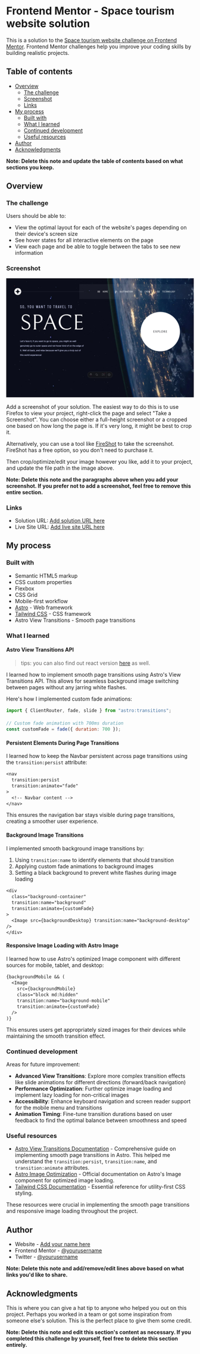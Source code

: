 # Frontend Mentor - Space tourism website solution

This is a solution to the [Space tourism website challenge on Frontend Mentor](https://www.frontendmentor.io/challenges/space-tourism-multipage-website-gRWj1URZ3). Frontend Mentor challenges help you improve your coding skills by building realistic projects.

## Table of contents

- [Overview](#overview)
  - [The challenge](#the-challenge)
  - [Screenshot](#screenshot)
  - [Links](#links)
- [My process](#my-process)
  - [Built with](#built-with)
  - [What I learned](#what-i-learned)
  - [Continued development](#continued-development)
  - [Useful resources](#useful-resources)
- [Author](#author)
- [Acknowledgments](#acknowledgments)

**Note: Delete this note and update the table of contents based on what sections you keep.**

## Overview

### The challenge

Users should be able to:

- View the optimal layout for each of the website's pages depending on their device's screen size
- See hover states for all interactive elements on the page
- View each page and be able to toggle between the tabs to see new information

### Screenshot

![](./screenshot.jpg)

Add a screenshot of your solution. The easiest way to do this is to use Firefox to view your project, right-click the page and select "Take a Screenshot". You can choose either a full-height screenshot or a cropped one based on how long the page is. If it's very long, it might be best to crop it.

Alternatively, you can use a tool like [FireShot](https://getfireshot.com/) to take the screenshot. FireShot has a free option, so you don't need to purchase it.

Then crop/optimize/edit your image however you like, add it to your project, and update the file path in the image above.

**Note: Delete this note and the paragraphs above when you add your screenshot. If you prefer not to add a screenshot, feel free to remove this entire section.**

### Links

- Solution URL: [Add solution URL here](https://your-solution-url.com)
- Live Site URL: [Add live site URL here](https://your-live-site-url.com)

## My process

### Built with

- Semantic HTML5 markup
- CSS custom properties
- Flexbox
- CSS Grid
- Mobile-first workflow
- [Astro](https://astro.build/) - Web framework
- [Tailwind CSS](https://tailwindcss.com/) - CSS framework
- Astro View Transitions - Smooth page transitions

### What I learned

#### Astro View Transitions API

> tips: you can also find out react version [here](https://reactrouter.com/how-to/view-transitions) as well.

I learned how to implement smooth page transitions using Astro's View Transitions API. This allows for seamless background image switching between pages without any jarring white flashes.

Here's how I implemented custom fade animations:

```javascript
import { ClientRouter, fade, slide } from "astro:transitions";

// Custom fade animation with 700ms duration
const customFade = fade({ duration: 700 });
```

#### Persistent Elements During Page Transitions

I learned how to keep the Navbar persistent across page transitions using the `transition:persist` attribute:

```astro
<nav
  transition:persist
  transition:animate="fade"
>
  <!-- Navbar content -->
</nav>
```

This ensures the navigation bar stays visible during page transitions, creating a smoother user experience.

#### Background Image Transitions

I implemented smooth background image transitions by:

1. Using `transition:name` to identify elements that should transition
2. Applying custom fade animations to background images
3. Setting a black background to prevent white flashes during image loading

```astro
<div
  class="background-container"
  transition:name="background"
  transition:animate={customFade}
>
  <Image src={backgroundDesktop} transition:name="background-desktop" />
</div>
```

#### Responsive Image Loading with Astro Image

I learned how to use Astro's optimized Image component with different sources for mobile, tablet, and desktop:

```astro
{backgroundMobile && (
  <Image
    src={backgroundMobile}
    class="block md:hidden"
    transition:name="background-mobile"
    transition:animate={customFade}
  />
)}
```

This ensures users get appropriately sized images for their devices while maintaining the smooth transition effect.

### Continued development

Areas for future improvement:

- **Advanced View Transitions**: Explore more complex transition effects like slide animations for different directions (forward/back navigation)
- **Performance Optimization**: Further optimize image loading and implement lazy loading for non-critical images
- **Accessibility**: Enhance keyboard navigation and screen reader support for the mobile menu and transitions
- **Animation Timing**: Fine-tune transition durations based on user feedback to find the optimal balance between smoothness and speed

### Useful resources

- [Astro View Transitions Documentation](https://docs.astro.build/zh-tw/reference/modules/astro-transitions/) - Comprehensive guide on implementing smooth page transitions in Astro. This helped me understand the `transition:persist`, `transition:name`, and `transition:animate` attributes.
- [Astro Image Optimization](https://docs.astro.build/zh-tw/guides/images/) - Official documentation on Astro's Image component for optimized image loading.
- [Tailwind CSS Documentation](https://tailwindcss.com/docs) - Essential reference for utility-first CSS styling.

These resources were crucial in implementing the smooth page transitions and responsive image loading throughout the project.

## Author

- Website - [Add your name here](https://www.your-site.com)
- Frontend Mentor - [@yourusername](https://www.frontendmentor.io/profile/yourusername)
- Twitter - [@yourusername](https://www.twitter.com/yourusername)

**Note: Delete this note and add/remove/edit lines above based on what links you'd like to share.**

## Acknowledgments

This is where you can give a hat tip to anyone who helped you out on this project. Perhaps you worked in a team or got some inspiration from someone else's solution. This is the perfect place to give them some credit.

**Note: Delete this note and edit this section's content as necessary. If you completed this challenge by yourself, feel free to delete this section entirely.**
